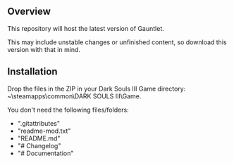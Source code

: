 ## Overview
This repository will host the latest version of Gauntlet. 

This may include unstable changes or unfinished content, so download this version with that in mind.

## Installation
Drop the files in the ZIP in your Dark Souls III Game directory: ~\steamapps\common\DARK SOULS III\Game\.

You don't need the following files/folders:
- ".gitattributes"
- "readme-mod.txt"
- "README.md"
- "# Changelog"
- "# Documentation"


